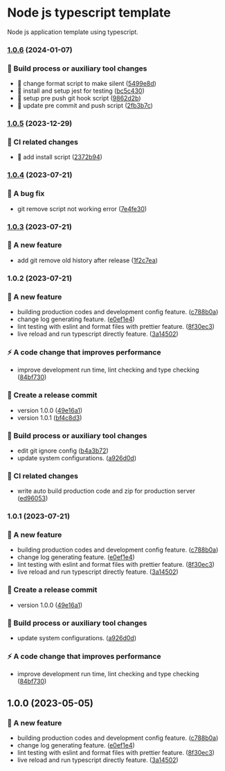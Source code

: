 # Node js typescript template

Node js application template using typescript.

### [1.0.6](https://https://github.com/mg-wunna/node-js-typescript-template/compare/v1.0.5...v1.0.6) (2024-01-07)


### 🤖 Build process or auxiliary tool changes

* 🤖 change format script to make silent ([5499e8d](https://https://github.com/mg-wunna/node-js-typescript-template/commits/5499e8dfa79adcc899767b4d45a68756b35077aa))
* 🤖 install and setup jest for testing ([bc5c430](https://https://github.com/mg-wunna/node-js-typescript-template/commits/bc5c430fb6a23dd96f26b7f605f0de324c279130))
* 🤖 setup pre push git hook script ([9862d2b](https://https://github.com/mg-wunna/node-js-typescript-template/commits/9862d2ba1dadb89294cf337b8938da43ced70406))
* 🤖 update pre commit and push script ([2fb3b7c](https://https://github.com/mg-wunna/node-js-typescript-template/commits/2fb3b7c9be63e1cba9b70a2bdb153d9e4b84a152))

### [1.0.5](https://https://github.com/mg-wunna/node-js-typescript-template/compare/v1.0.4...v1.0.5) (2023-12-29)


### 🎡 CI related changes

* 🎡 add install script ([2372b94](https://https://github.com/mg-wunna/node-js-typescript-template/commits/2372b941668f436e47b2f216b97aaba6bfd2f2f7))

### [1.0.4](https://https://github.com/mg-wunna/node-js-typescript-template/compare/v1.0.3...v1.0.4) (2023-07-21)


### 🐛 A bug fix

* git remove script not working error ([7e4fe30](https://https://github.com/mg-wunna/node-js-typescript-template/commits/7e4fe30abfe767f48b1283933e5301c4b3973d2b))

### [1.0.3](https://https://github.com/mg-wunna/node-js-typescript-template/compare/v1.0.2...v1.0.3) (2023-07-21)


### 🎸 A new feature

* add git remove old history after release ([1f2c7ea](https://https://github.com/mg-wunna/node-js-typescript-template/commits/1f2c7eaf265ddb4adf00b97210775b5ae6194555))

### 1.0.2 (2023-07-21)


### 🎸 A new feature

* building production codes and development config feature. ([c788b0a](https://https://github.com/mg-wunna/node-js-typescript-template/commits/c788b0a7914c0c6ecae4a98d39434d2cdd841309))
* change log generating feature. ([e0ef1e4](https://https://github.com/mg-wunna/node-js-typescript-template/commits/e0ef1e4a01cb95f2076574b4d802b2963f4f476d))
* lint testing with eslint and format files with prettier feature. ([8f30ec3](https://https://github.com/mg-wunna/node-js-typescript-template/commits/8f30ec38b4bd901f767a80d71f9ffd891b4345fc))
* live reload and run typescript directly feature. ([3a14502](https://https://github.com/mg-wunna/node-js-typescript-template/commits/3a14502f5b3ad8592d573a502b1f413430c2ae86))


### ⚡️ A code change that improves performance

* improve development run time, lint checking and type checking ([84bf730](https://https://github.com/mg-wunna/node-js-typescript-template/commits/84bf730937cc573c097fbfbb47343304de7ca680))


### 🏹 Create a release commit

* version 1.0.0 ([49e16a1](https://https://github.com/mg-wunna/node-js-typescript-template/commits/49e16a1cd956c754e1c8bb55aaf34ad066701c4a))
* version 1.0.1 ([bf4c8d3](https://https://github.com/mg-wunna/node-js-typescript-template/commits/bf4c8d3ab9a00d307f8894703c13ec0797dc9011))


### 🤖 Build process or auxiliary tool changes

* edit git ignore config ([b4a3b72](https://https://github.com/mg-wunna/node-js-typescript-template/commits/b4a3b7227ecc4ebba846daebdf2d99fc42d9c525))
* update system configurations. ([a926d0d](https://https://github.com/mg-wunna/node-js-typescript-template/commits/a926d0d651a08050c83836032b7c7f3558c913cd))


### 🎡 CI related changes

* write auto build production code and zip for production server ([ed96053](https://https://github.com/mg-wunna/node-js-typescript-template/commits/ed960538739772b85988725b22929dae2e89a058))

### 1.0.1 (2023-07-21)

### 🎸 A new feature

- building production codes and development config feature. ([c788b0a](https://https://github.com/mg-wunna/node-js-typescript-template/commits/c788b0a7914c0c6ecae4a98d39434d2cdd841309))
- change log generating feature. ([e0ef1e4](https://https://github.com/mg-wunna/node-js-typescript-template/commits/e0ef1e4a01cb95f2076574b4d802b2963f4f476d))
- lint testing with eslint and format files with prettier feature. ([8f30ec3](https://https://github.com/mg-wunna/node-js-typescript-template/commits/8f30ec38b4bd901f767a80d71f9ffd891b4345fc))
- live reload and run typescript directly feature. ([3a14502](https://https://github.com/mg-wunna/node-js-typescript-template/commits/3a14502f5b3ad8592d573a502b1f413430c2ae86))

### 🏹 Create a release commit

- version 1.0.0 ([49e16a1](https://https://github.com/mg-wunna/node-js-typescript-template/commits/49e16a1cd956c754e1c8bb55aaf34ad066701c4a))

### 🤖 Build process or auxiliary tool changes

- update system configurations. ([a926d0d](https://https://github.com/mg-wunna/node-js-typescript-template/commits/a926d0d651a08050c83836032b7c7f3558c913cd))

### ⚡️ A code change that improves performance

- improve development run time, lint checking and type checking ([84bf730](https://https://github.com/mg-wunna/node-js-typescript-template/commits/84bf730937cc573c097fbfbb47343304de7ca680))

## 1.0.0 (2023-05-05)

### 🎸 A new feature

- building production codes and development config feature. ([c788b0a](https://https://github.com/mg-wunna/node-js-typescript-template/commits/c788b0a7914c0c6ecae4a98d39434d2cdd841309))
- change log generating feature. ([e0ef1e4](https://https://github.com/mg-wunna/node-js-typescript-template/commits/e0ef1e4a01cb95f2076574b4d802b2963f4f476d))
- lint testing with eslint and format files with prettier feature. ([8f30ec3](https://https://github.com/mg-wunna/node-js-typescript-template/commits/8f30ec38b4bd901f767a80d71f9ffd891b4345fc))
- live reload and run typescript directly feature. ([3a14502](https://https://github.com/mg-wunna/node-js-typescript-template/commits/3a14502f5b3ad8592d573a502b1f413430c2ae86))
